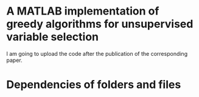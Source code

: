 # A MATLAB implementation of greedy algorithms for unsupervised variable selection

I am going to upload the code after the publication of the corresponding paper.

# Dependencies of folders and files

